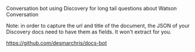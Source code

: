 Conversation bot using Discovery for long tail questions about Watson Conversation 

Note: in order to capture the url and title of the document, the JSON of your Discovery 
docs need to have them as fields. It won't extract for you.

https://github.com/desmarchris/docs-bot
